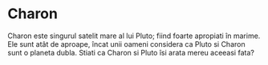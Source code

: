 # Charon

Charon este singurul satelit mare al lui Pluto; fiind foarte apropiati în
marime. Ele sunt atât de aproape, încat unii oameni considera ca Pluto si Charon
sunt o planeta dubla. Stiati ca Charon si Pluto îsi arata mereu aceeasi fata?
